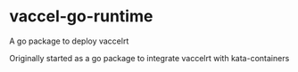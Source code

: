 # vaccel-go-runtime
A go package to deploy vaccelrt

Originally started as a go package to integrate vaccelrt with kata-containers

